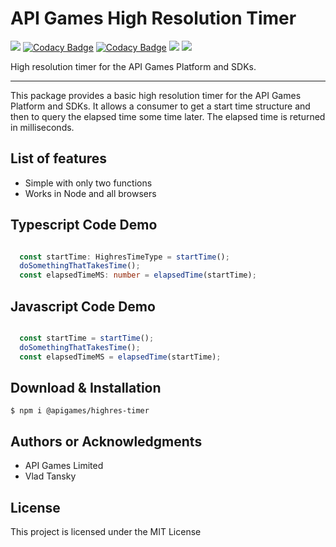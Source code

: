# API Games High Resolution Timer

![](https://img.shields.io/badge/build-passing-brightgreen)
[![Codacy Badge](https://app.codacy.com/project/badge/Grade/44d12a9566524e54b859fb489df3e3ad)](https://www.codacy.com/gh/apigames-public/highres-timer/dashboard?utm_source=github.com&amp;utm_medium=referral&amp;utm_content=apigames-public/highres-timer&amp;utm_campaign=Badge_Grade)
[![Codacy Badge](https://app.codacy.com/project/badge/Coverage/44d12a9566524e54b859fb489df3e3ad)](https://www.codacy.com/gh/apigames-public/highres-timer/dashboard?utm_source=github.com&utm_medium=referral&utm_content=apigames-public/highres-timer&utm_campaign=Badge_Coverage)
![](https://img.shields.io/npm/v/@apigames/highres-timer)
![](https://img.shields.io/badge/license-MIT-blue)

High resolution timer for the API Games Platform and SDKs.

* * *

This package provides a basic high resolution timer for the API Games Platform and SDKs.  It allows a consumer to get a start time structure and then to query the elapsed time some time later.  The elapsed time is returned in milliseconds.

## List of features

*   Simple with only two functions
*   Works in Node and all browsers

## Typescript Code Demo

```ts

  const startTime: HighresTimeType = startTime();
  doSomethingThatTakesTime();
  const elapsedTimeMS: number = elapsedTime(startTime);

```

## Javascript Code Demo

```js

  const startTime = startTime();
  doSomethingThatTakesTime();
  const elapsedTimeMS = elapsedTime(startTime);

```

## Download & Installation

```shell 
$ npm i @apigames/highres-timer 
```

## Authors or Acknowledgments

*   API Games Limited
*   Vlad Tansky

## License

This project is licensed under the MIT License
